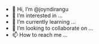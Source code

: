 - 👋 Hi, I’m @joyndirangu
- 👀 I’m interested in ...
- 🌱 I’m currently learning ...
- 💞️ I’m looking to collaborate on ...
- 📫 How to reach me ...

<!---
joyndirangu/joyndirangu is a ✨ special ✨ repository because its `README.md` (this file) appears on your GitHub profile.
You can click the Preview link to take a look at your changes.
--->
